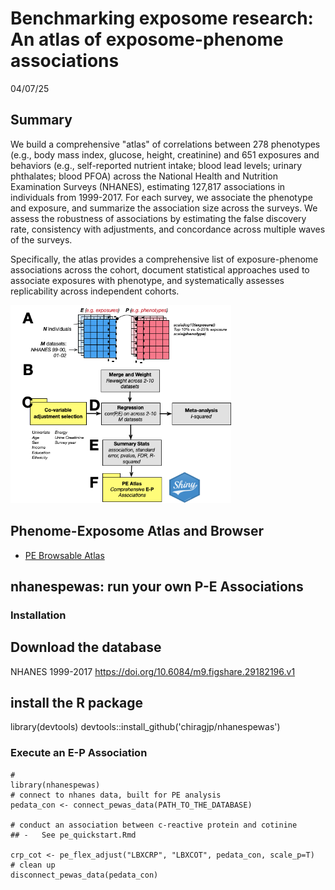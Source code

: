 # Benchmarking exposome research: An atlas of exposome-phenome associations

04/07/25

## Summary

We build a comprehensive "atlas" of correlations between 278 phenotypes (e.g., body mass index, glucose, height, creatinine) and 651 exposures and behaviors (e.g., self-reported nutrient intake; blood lead levels; urinary phthalates; blood PFOA) across the National Health and Nutrition Examination Surveys (NHANES), estimating 127,817 associations in individuals from 1999-2017. For each survey, we associate the phenotype and exposure, and summarize the association size across the surveys. We assess the robustness of associations by estimating the false discovery rate, consistency with adjustments, and concordance across multiple waves of the surveys.

Specifically, the atlas provides a comprehensive list of exposure-phenome associations across the cohort, document statistical approaches used to associate exposures with phenotype, and systematically assesses replicability across independent cohorts.

<img src="img/pe_fig1.png" width="70%" height="70%"/>

## Phenome-Exposome Atlas and Browser

-   [PE Browsable Atlas](http://apps.chiragjpgroup.org/pe_atlas/)

## nhanespewas: run your own P-E Associations

### Installation

## Download the database
NHANES 1999-2017
https://doi.org/10.6084/m9.figshare.29182196.v1


## install the R package
library(devtools)
devtools::install_github('chiragjp/nhanespewas')

### Execute an E-P Association

```         
# 
library(nhanespewas)
# connect to nhanes data, built for PE analysis
pedata_con <- connect_pewas_data(PATH_TO_THE_DATABASE)

# conduct an association between c-reactive protein and cotinine
## -   See pe_quickstart.Rmd

crp_cot <- pe_flex_adjust("LBXCRP", "LBXCOT", pedata_con, scale_p=T)
# clean up
disconnect_pewas_data(pedata_con)
```

